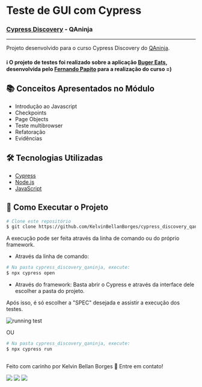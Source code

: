 # Teste de GUI com Cypress
### [Cypress Discovery](https://qaninja.academy/curso/cypress-discovery/) - QAninja
---
Projeto desenvolvido para o curso Cypress Discovery do [QAninja](https://qaninja.academy/).

#### :information_source: O projeto de testes foi realizado sobre a aplicação [Buger Eats](https://buger-eats-qa.vercel.app), desenvolvida pelo [Fernando Papito](https://www.linkedin.com/in/papitoio/) para a realização do curso =)

## :books: Conceitos Apresentados no Módulo
- Introdução ao Javascript
- Checkpoints
- Page Objects
- Teste multibrowser
- Refatoração
- Evidências


## :hammer_and_wrench: Tecnologias Utilizadas
- [Cypress](https://www.cypress.io/)
- [Node.js](https://nodejs.org/en/)
- [JavaScript](https://developer.mozilla.org/pt-BR/docs/Web/JavaScript)


## :checkered_flag: Como Executar o Projeto
```bash
# Clone este repositório
$ git clone https://github.com/KelvinBellanBorges/cypress_discovery_qaninja.git
```
A execução pode ser feita através da linha de comando ou do próprio framework.
- Através da linha de comando:
```bash
# Na pasta cypress_discovery_qaninja, execute:
$ npx cypress open
```
- Através do framework:
Basta abrir o Cypress e através da interface dele escolher a pasta do projeto.

Após isso, é só escolher a "SPEC" desejada e assistir a execução dos testes.


![running test](https://user-images.githubusercontent.com/71460952/114319822-7ec79a80-9ae9-11eb-951e-66e0c20e730a.gif)

OU

```bash
# Na pasta cypress_discovery_qaninja, execute:
$ npx cypress run
```


##
Feito com carinho por Kelvin Bellan Borges :wave: Entre em contato!
<div> 
  <a href="https://www.instagram.com/kelvin.bellan/" target="_blank"><img src="https://img.shields.io/badge/-Instagram-%23E4405F?style=for-the-badge&logo=instagram&logoColor=white" target="_blank"></a>
  <a href = "mailto:contatorafaballerini@gmail.com"><img src="https://img.shields.io/badge/-Gmail-%23333?style=for-the-badge&logo=gmail&logoColor=white" target="_blank"></a>
  <a href="https://www.linkedin.com/in/kelvin-bellan-borges-68273a15a/" target="_blank"><img src="https://img.shields.io/badge/-LinkedIn-%230077B5?style=for-the-badge&logo=linkedin&logoColor=white" target="_blank"></a> 

</div>
